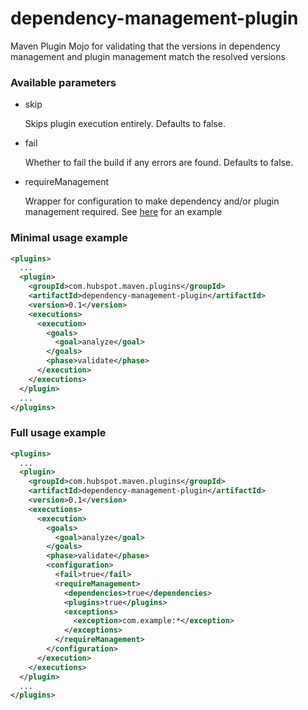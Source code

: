 # dependency-management-plugin

Maven Plugin Mojo for validating that the versions in dependency management and plugin management match the resolved versions

### Available parameters

* skip

    Skips plugin execution entirely. Defaults to false.

* fail

    Whether to fail the build if any errors are found.  Defaults to false.

* requireManagement

    Wrapper for configuration to make dependency and/or plugin management required. See [here](#full-usage-example) for an example

### Minimal usage example

```xml
<plugins>
  ...
  <plugin>
    <groupId>com.hubspot.maven.plugins</groupId>
    <artifactId>dependency-management-plugin</artifactId>
    <version>0.1</version>
    <executions>
      <execution>
        <goals>
          <goal>analyze</goal>
        </goals>
        <phase>validate</phase>
      </execution>
    </executions>
  </plugin>
  ...
</plugins>
```

### Full usage example

```xml
<plugins>
  ...
  <plugin>
    <groupId>com.hubspot.maven.plugins</groupId>
    <artifactId>dependency-management-plugin</artifactId>
    <version>0.1</version>
    <executions>
      <execution>
        <goals>
          <goal>analyze</goal>
        </goals>
        <phase>validate</phase>
        <configuration>
          <fail>true</fail>
          <requireManagement>
            <dependencies>true</dependencies>
            <plugins>true</plugins>
            <exceptions>
              <exception>com.example:*</exception>
            </exceptions>
          </requireManagement>
        </configuration>
      </execution>
    </executions>
  </plugin>
  ...
</plugins>
```
